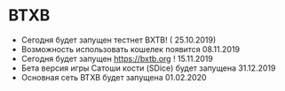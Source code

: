 # BTXB

- Сегодня будет запущен тестнет BXTB! ( 25.10.2019)
- Возможность использовать кошелек появится 08.11.2019
- Сегодня будет запущен https://bxtb.org ! 15.11.2019
- Бета версия игры Сатоши кости (SDice) будет запущена 31.12.2019
- Основная сеть BTXB будет запущена 01.02.2020
